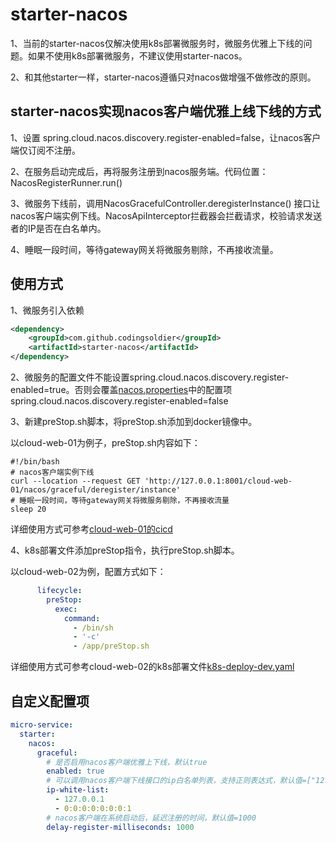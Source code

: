 # starter-nacos
1、当前的starter-nacos仅解决使用k8s部署微服务时，微服务优雅上下线的问题。如果不使用k8s部署微服务，不建议使用starter-nacos。

2、和其他starter一样，starter-nacos遵循只对nacos做增强不做修改的原则。

## starter-nacos实现nacos客户端优雅上线下线的方式
1、设置 spring.cloud.nacos.discovery.register-enabled=false，让nacos客户端仅订阅不注册。

2、在服务启动完成后，再将服务注册到nacos服务端。代码位置：NacosRegisterRunner.run()

3、微服务下线前，调用NacosGracefulController.deregisterInstance() 接口让nacos客户端实例下线。NacosApiInterceptor拦截器会拦截请求，校验请求发送者的IP是否在白名单内。

4、睡眠一段时间，等待gateway网关将微服务剔除，不再接收流量。

## 使用方式
1、微服务引入依赖
```xml
<dependency>
    <groupId>com.github.codingsoldier</groupId>
    <artifactId>starter-nacos</artifactId>
</dependency>
```
2、微服务的配置文件不能设置spring.cloud.nacos.discovery.register-enabled=true。否则会覆盖[nacos.properties](./src/main/resources/nacos.properties)中的配置项spring.cloud.nacos.discovery.register-enabled=false

3、新建preStop.sh脚本，将preStop.sh添加到docker镜像中。

以cloud-web-01为例子，preStop.sh内容如下：
```shell
#!/bin/bash
# nacos客户端实例下线
curl --location --request GET 'http://127.0.0.1:8001/cloud-web-01/nacos/graceful/deregister/instance'
# 睡眠一段时间，等待gateway网关将微服务剔除，不再接收流量
sleep 20
```
详细使用方式可参考[cloud-web-01的cicd](../../examples/example-parent/cloud-web-01/cicd)

4、k8s部署文件添加preStop指令，执行preStop.sh脚本。

以cloud-web-02为例，配置方式如下：
```yaml
      lifecycle:
        preStop:
          exec:
            command:
              - /bin/sh
              - '-c'
              - /app/preStop.sh
```
详细使用方式可参考cloud-web-02的k8s部署文件[k8s-deploy-dev.yaml](../../examples/example-parent/cloud-web-02/cicd)

## 自定义配置项
```yaml
micro-service:
  starter:
    nacos:
      graceful:
        # 是否启用nacos客户端优雅上下线，默认true
        enabled: true
        # 可以调用nacos客户端下线接口的ip白名单列表，支持正则表达式，默认值=["127.0.0.1", "0:0:0:0:0:0:0:1"]
        ip-white-list:
          - 127.0.0.1
          - 0:0:0:0:0:0:0:1
        # nacos客户端在系统启动后，延迟注册的时间，默认值=1000
        delay-register-milliseconds: 1000
```
